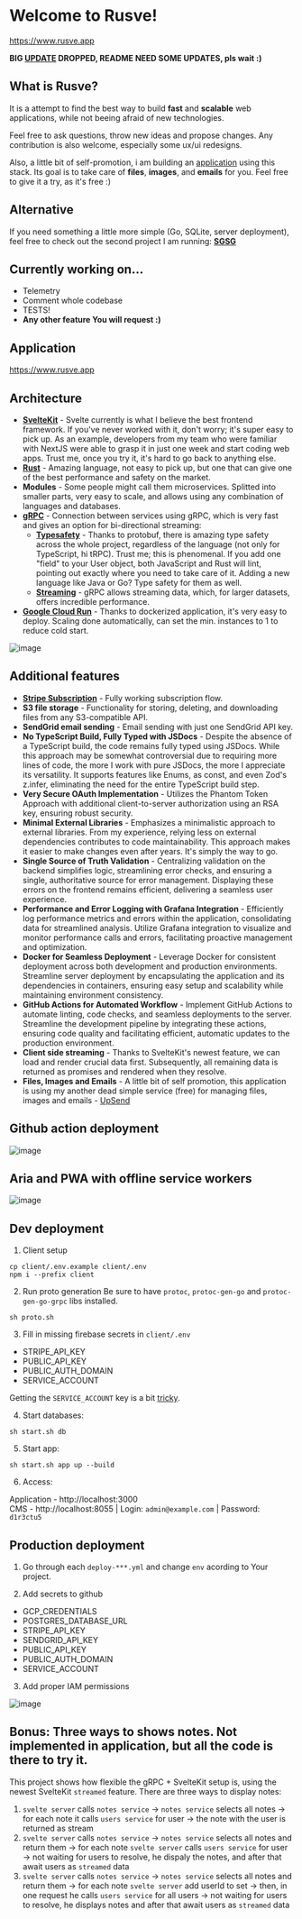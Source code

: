 # Welcome to Rusve!

https://www.rusve.app

**BIG [UPDATE](https://github.com/mpiorowski/rusve/releases/tag/v1.0.0) DROPPED, README NEED SOME UPDATES, pls wait :)**

## What is Rusve? 

It is a attempt to find the best way to build **fast** and **scalable** web applications, while not beeing afraid of new technologies.

Feel free to ask questions, throw new ideas and propose changes. Any contribution is also welcome, especially some ux/ui redesigns.

Also, a little bit of self-promotion, i am building an [application](https://www.upsend.app) using this stack. Its goal is to take care of **files**, **images**, and **emails** for you. Feel free to give it a try, as it's free :)

## Alternative
If you need something a little more simple (Go, SQLite, server deployment), feel free to check out the second project I am running:
**[SGSG](https://github.com/mpiorowski/sgsg)**

## Currently working on...
- Telemetry
- Comment whole codebase
- TESTS!
- **Any other feature You will request :)**

## Application
https://www.rusve.app

## Architecture
- **[SvelteKit](https://kit.svelte.dev/)** - Svelte currently is what I believe the best frontend framework. If you've never worked with it, don't worry; it's super easy to pick up.
As an example, developers from my team who were familiar with NextJS were able to grasp it in just one week and start coding web apps. Trust me, once you try it, it's hard to go back to anything else.
- **[Rust](https://www.rust-lang.org/)** - Amazing language, not easy to pick up, but one that can give one of the best performance and safety on the market.
- **Modules** - Some people might call them microservices. Splitted into smaller parts, very easy to scale, and allows using any combination of languages and databases.
- **[gRPC](https://grpc.io/)** - Connection between services using gRPC, which is very fast and gives an option for bi-directional streaming:
    - **[Typesafety](https://protobuf.dev/)** - Thanks to protobuf, there is amazing type safety across the whole project, regardless of the language (not only for TypeScript, hi tRPC). Trust me; this is phenomenal.
  If you add one "field" to your User object, both JavaScript and Rust will lint, pointing out exactly where you need to take care of it. Adding a new language like Java or Go? Type safety for them as well.
    - **[Streaming](https://grpc.io/docs/what-is-grpc/core-concepts/#server-streaming-rpc)** - gRPC allows streaming data, which, for larger datasets, offers incredible performance.
- **[Google Cloud Run](https://cloud.google.com/run)** - Thanks to dockerized application, it's very easy to deploy. Scaling done automatically, can set the min. instances to 1 to reduce cold start.

![image](https://github.com/mpiorowski/rusve/assets/26543876/cc882b0a-e3ba-4dd0-85aa-ffe7598440ea)
 
## Additional features
- **[Stripe Subscription](https://stripe.com)** - Fully working subscription flow.
- **S3 file storage** - Functionality for storing, deleting, and downloading files from any S3-compatible API.
- **SendGrid email sending** - Email sending with just one SendGrid API key.
- **No TypeScript Build, Fully Typed with JSDocs** - Despite the absence of a TypeScript build, the code remains fully typed using JSDocs. While this approach may be somewhat controversial due to requiring more lines of code, the more I work with pure JSDocs, the more I appreciate its versatility.
It supports features like Enums, as const, and even Zod's z.infer<typeof User>, eliminating the need for the entire TypeScript build step.
- **Very Secure OAuth Implementation** - Utilizes the Phantom Token Approach with additional client-to-server authorization using an RSA key, ensuring robust security.
- **Minimal External Libraries** - Emphasizes a minimalistic approach to external libraries. From my experience, relying less on external dependencies contributes to code maintainability. This approach makes it easier to make changes even after years. It's simply the way to go.
- **Single Source of Truth Validation** - Centralizing validation on the backend simplifies logic, streamlining error checks, and ensuring a single, authoritative source for error management. Displaying these errors on the frontend remains efficient, delivering a seamless user experience.
- **Performance and Error Logging with Grafana Integration** - Efficiently log performance metrics and errors within the application, consolidating data for streamlined analysis. Utilize Grafana integration to visualize and monitor performance calls and errors, facilitating proactive management and optimization.
- **Docker for Seamless Deployment** - Leverage Docker for consistent deployment across both development and production environments. Streamline server deployment by encapsulating the application and its dependencies in containers, ensuring easy setup and scalability while maintaining environment consistency.
- **GitHub Actions for Automated Workflow** - Implement GitHub Actions to automate linting, code checks, and seamless deployments to the server. Streamline the development pipeline by integrating these actions, ensuring code quality and facilitating efficient, automatic updates to the production environment.
- **Client side streaming** - Thanks to SvelteKit's newest feature, we can load and render crucial data first. Subsequently, all remaining data is returned as promises and rendered when they resolve.
- **Files, Images and Emails** - A little bit of self promotion, this application is using my another dead simple service (free) for managing files, images and emails - [UpSend](https://www.upsend.app)


## Github action deployment
![image](https://github.com/mpiorowski/rusve/assets/26543876/cc5022a0-446c-4a79-b985-42f8102271da)

## Aria and PWA with offline service workers
![image](https://user-images.githubusercontent.com/26543876/236647026-0db54439-b841-4e69-8a2f-6976e423b453.png)

## Dev deployment

1. Client setup
```
cp client/.env.example client/.env
npm i --prefix client
```

2. Run proto generation
Be sure to have `protoc`, `protoc-gen-go` and `protoc-gen-go-grpc` libs installed.
```
sh proto.sh
```

3. Fill in missing firebase secrets in `client/.env`
- STRIPE_API_KEY
- PUBLIC_API_KEY
- PUBLIC_AUTH_DOMAIN
- SERVICE_ACCOUNT

Getting the `SERVICE_ACCOUNT` key is a bit [tricky](https://firebase.google.com/docs/admin/setup#initialize_the_sdk_in_non-google_environments).


4. Start databases:
```
sh start.sh db
```

5. Start app:
```
sh start.sh app up --build
```

6. Access:

Application - http://localhost:3000  
CMS         - http://localhost:8055 | Login: `admin@example.com` | Password: `d1r3ctu5` 

## Production deployment

1. Go through each `deploy-***.yml` and change `env` acording to Your project.

2. Add secrets to github
- GCP_CREDENTIALS 
- POSTGRES_DATABASE_URL
- STRIPE_API_KEY
- SENDGRID_API_KEY
- PUBLIC_API_KEY
- PUBLIC_AUTH_DOMAIN
- SERVICE_ACCOUNT

3. Add proper IAM permissions

![image](https://user-images.githubusercontent.com/26543876/235579498-ce5d296e-3f14-4cb5-b6cd-d27419f4fc47.png)


## Bonus: Three ways to shows notes. Not implemented in application, but all the code is there to try it.
This project shows how flexible the gRPC + SvelteKit setup is, using the newest SvelteKit `streamed` feature. There are three ways to display notes:
1. `svelte server` calls `notes service` -> `notes service` selects all notes -> for each note it calls `users service` for user -> the note with the user is returned as stream
2. `svelte server` calls `notes service` -> `notes service` selects all notes and return them -> for each note `svelte server` calls `users service` for user -> not waiting for users to resolve, he dispaly the notes, and after that await users as `streamed` data
3. `svelte server` calls `notes service` -> `notes service` selects all notes and return them -> for each note `svelte server` add userId to set -> then, in one request he calls `users service` for all users -> not waiting for users to resolve, he displays notes and after that await users as `streamed` data
